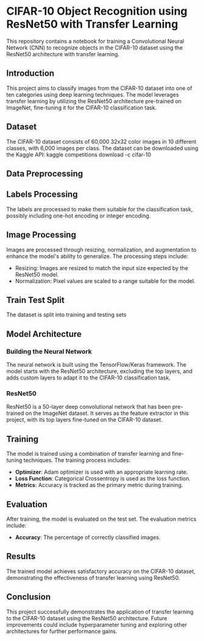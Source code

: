 # CIFAR-10 Object Recognition using ResNet50 with Transfer Learning

This repository contains a notebook for training a Convolutional Neural Network (CNN) to recognize objects in the CIFAR-10 dataset using the ResNet50 architecture with transfer learning.


## Introduction

This project aims to classify images from the CIFAR-10 dataset into one of ten categories using deep learning techniques. The model leverages transfer learning by utilizing the ResNet50 architecture pre-trained on ImageNet, fine-tuning it for the CIFAR-10 classification task.

## Dataset

The CIFAR-10 dataset consists of 60,000 32x32 color images in 10 different classes, with 6,000 images per class. The dataset can be downloaded using the Kaggle API: kaggle competitions download -c cifar-10

## Data Preprocessing
## Labels Processing

The labels are processed to make them suitable for the classification task, possibly including one-hot encoding or integer encoding.

## Image Processing

Images are processed through resizing, normalization, and augmentation to enhance the model's ability to generalize. The processing steps include:

- Resizing: Images are resized to match the input size expected by the ResNet50 model.
- Normalization: Pixel values are scaled to a range suitable for the model.

## Train Test Split

The dataset is split into training and testing sets

## Model Architecture

### Building the Neural Network

The neural network is built using the TensorFlow/Keras framework. The model starts with the ResNet50 architecture, excluding the top layers, and adds custom layers to adapt it to the CIFAR-10 classification task.

### ResNet50

ResNet50 is a 50-layer deep convolutional network that has been pre-trained on the ImageNet dataset. It serves as the feature extractor in this project, with its top layers fine-tuned on the CIFAR-10 dataset.

## Training

The model is trained using a combination of transfer learning and fine-tuning techniques. The training process includes:

- **Optimizer**: Adam optimizer is used with an appropriate learning rate.
- **Loss Function**: Categorical Crossentropy is used as the loss function.
- **Metrics**: Accuracy is tracked as the primary metric during training.

## Evaluation

After training, the model is evaluated on the test set. The evaluation metrics include:

- **Accuracy**: The percentage of correctly classified images.

## Results

The trained model achieves satisfactory accuracy on the CIFAR-10 dataset, demonstrating the effectiveness of transfer learning using ResNet50.

## Conclusion

This project successfully demonstrates the application of transfer learning to the CIFAR-10 dataset using the ResNet50 architecture. Future improvements could include hyperparameter tuning and exploring other architectures for further performance gains.
